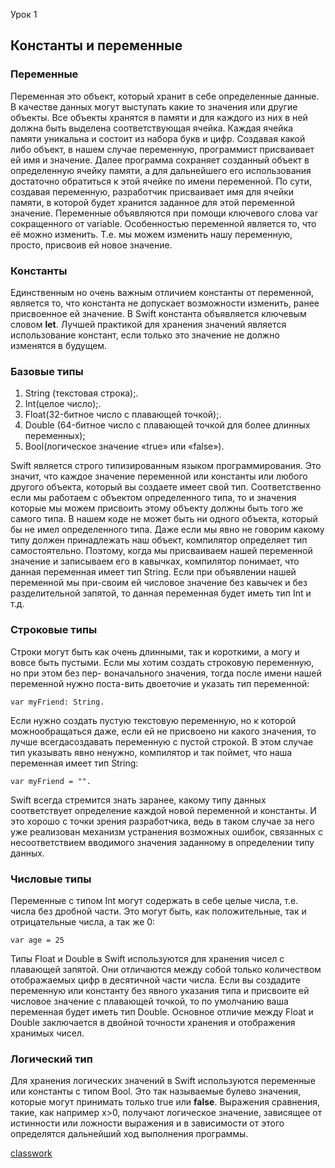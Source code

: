  Урок 1
## Константы и переменные

### Переменные

Переменная это объект, который хранит в себе определенные данные. В качестве данных могут выступать какие то значения или другие объекты. Все объекты хранятся в памяти и для каждого из них в ней должна быть выделена соответствующая ячейка. Каждая ячейка памяти уникальна и состоит из набора букв и цифр. Создавая какой либо объект, в нашем случае переменную, программист присваивает ей имя и значение. Далее программа сохраняет созданный объект в определенную ячейку памяти, а для дальнейшего его использования достаточно обратиться к этой ячейке по имени переменной. По сути, создавая переменную, разработчик присваивает имя для ячейки памяти, в которой будет хранится заданное для этой переменной значение. Переменные объявляются при помощи ключевого слова var сокращенного от variable.
Особенностью переменной является то, что её можно изменить. Т.е. мы можем изменить нашу переменную, просто, присвоив ей новое значение. 

### Константы

Единственным но очень важным отличием константы от переменной, является то, что константа не допускает возможности изменить, ранее присвоенное ей значение. В Swift константа объявляется ключевым словом **let**. Лучшей практикой для хранения значений является использование констант, если только это значение не должно изменятся в будущем.

### Базовые типы 

1. String (текстовая строка);. 
2. Int(целое число);. 
3. Float(32-битное число с плавающей точкой);. 
4. Double (64-битное число с плавающей точкой для более длинных переменных);
5. Bool(логическое значение «true» или «false»).

Swift является строго типизированным языком программирования. Это значит, что каждое значение переменной или константы или любого другого объекта, который вы создаете имеет свой тип. Соответственно если мы работаем с объектом определенного типа, то и значения которые мы можем присвоить этому объекту должны быть того же самого типа. В нашем коде не может быть ни одного объекта, который бы не имел определенного типа. Даже если мы явно не говорим какому типу должен принадлежать наш объект, компилятор определяет тип самостоятельно. Поэтому, когда мы присваиваем нашей переменной значение и записываем его в кавычках, компилятор понимает, что данная переменная имеет тип String. Если при объявлении нашей переменной мы при-своим ей числовое значение без кавычек и без разделительной запятой, то данная переменная будет иметь тип Int и т.д.

### Строковые типы

Строки могут быть как очень длинными, так и короткими, а могу и вовсе быть пустыми. Если мы хотим создать строковую переменную, но при этом без пер-
воначального значения, тогда после имени нашей переменной нужно поста-вить двоеточие и указать тип переменной: 

```
var myFriend: String.
```

Если нужно создать пустую текстовую переменную, но к которой можнообращаться даже, если ей не присвоено ни какого значения, то лучше всегдасоздавать переменную с пустой строкой. В этом случае тип указывать явно ненужно, компилятор и так поймет, что наша переменная имеет тип String: 

```
var myFriend = "".
```

Swift всегда стремится знать заранее, какому типу данных соответствует определение каждой новой переменной и константы. И это хорошо с точки зрения разработчика, ведь в таком случае за него уже реализован механизм устранения возможных ошибок, связанных с несоответствием вводимого значения заданному в определении типу данных. 

### Числовые типы 

Переменные с типом Int могут содержать в себе целые числа, т.е. числа без дробной части. Это могут быть, как положительные, так и отрицательные числа, а так же 0: 

```
var age = 25
```

Типы Float и Double в Swift используются для хранения чисел с плавающей запятой. Они отличаются между собой только количеством отображаемых цифр в десятичной части числа. Если вы создадите переменную или константу без явного указания типа и присвоите ей числовое значение с плавающей точкой, то по умолчанию ваша переменная будет иметь тип Double. 
Основное отличие между Float и Double заключается в двойной точности хранения и отображения хранимых чисел.

### Логический тип

Для хранения логических значений в Swift используются переменные или константы с типом Bool. Это так называемые булево значения, которые могут принимать только true или **false**. Выражения сравнения, такие, как например x>0, получают логическое значение, зависящее от истинности или ложности выражения и в зависимости от этого определятся дальнейший ход выполнения программы.

[classwork](../Base/classwork.md)